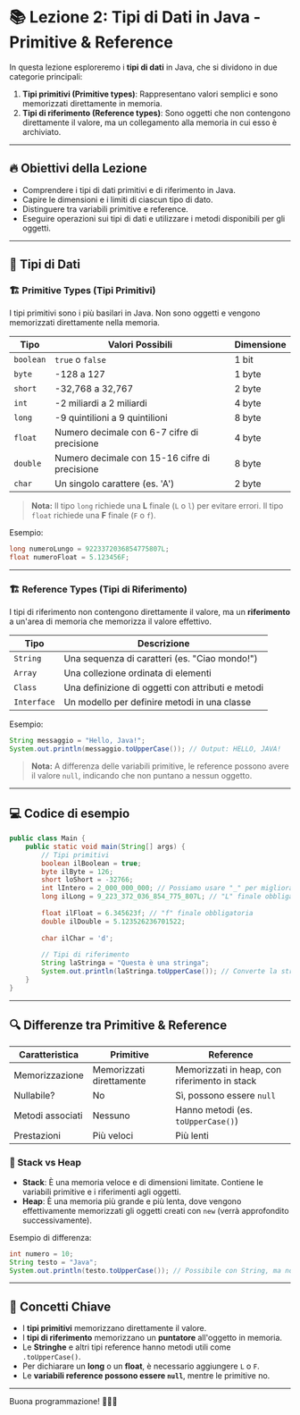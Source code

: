 # 📚 Lezione 2: Tipi di Dati in Java - Primitive & Reference

In questa lezione esploreremo i **tipi di dati** in Java, che si dividono in due categorie principali:

1. **Tipi primitivi (Primitive types)**: Rappresentano valori semplici e sono memorizzati direttamente in memoria.
2. **Tipi di riferimento (Reference types)**: Sono oggetti che non contengono direttamente il valore, ma un collegamento alla memoria in cui esso è archiviato.

---

## 🔥 Obiettivi della Lezione

- Comprendere i tipi di dati primitivi e di riferimento in Java.
- Capire le dimensioni e i limiti di ciascun tipo di dato.
- Distinguere tra variabili primitive e reference.
- Eseguire operazioni sui tipi di dati e utilizzare i metodi disponibili per gli oggetti.

---

## 📌 Tipi di Dati

### 🏗️ **Primitive Types (Tipi Primitivi)**
I tipi primitivi sono i più basilari in Java. Non sono oggetti e vengono memorizzati direttamente nella memoria.

| Tipo      | Valori Possibili                              | Dimensione |
|-----------|-----------------------------------------------|------------|
| `boolean` | `true` o `false`                              | 1 bit      |
| `byte`    | -128 a 127                                    | 1 byte     |
| `short`   | -32,768 a 32,767                              | 2 byte     |
| `int`     | -2 miliardi a 2 miliardi                      | 4 byte     |
| `long`    | -9 quintilioni a 9 quintilioni                | 8 byte     |
| `float`   | Numero decimale con 6-7 cifre di precisione   | 4 byte     |
| `double`  | Numero decimale con 15-16 cifre di precisione | 8 byte     |
| `char`    | Un singolo carattere (es. 'A')                | 2 byte     |

> **Nota:** Il tipo `long` richiede una **L** finale (`L` o `l`) per evitare errori. Il tipo `float` richiede una **F** finale (`F` o `f`).

Esempio:
```java
long numeroLungo = 9223372036854775807L;
float numeroFloat = 5.123456F;
```

---

### 🏗️ **Reference Types (Tipi di Riferimento)**
I tipi di riferimento non contengono direttamente il valore, ma un **riferimento** a un'area di memoria che memorizza il valore effettivo.

| Tipo      | Descrizione |
|-----------|------------|
| `String`  | Una sequenza di caratteri (es. "Ciao mondo!") |
| `Array`   | Una collezione ordinata di elementi |
| `Class`   | Una definizione di oggetti con attributi e metodi |
| `Interface` | Un modello per definire metodi in una classe |

Esempio:
```java
String messaggio = "Hello, Java!";
System.out.println(messaggio.toUpperCase()); // Output: HELLO, JAVA!
```

> **Nota:** A differenza delle variabili primitive, le reference possono avere il valore `null`, indicando che non puntano a nessun oggetto.

---

## 💻 Codice di esempio

```java
public class Main {
    public static void main(String[] args) {
        // Tipi primitivi
        boolean ilBoolean = true;
        byte ilByte = 126;
        short loShort = -32766;
        int lIntero = 2_000_000_000; // Possiamo usare "_" per migliorare la leggibilità
        long ilLong = 9_223_372_036_854_775_807L; // "L" finale obbligatoria
        
        float ilFloat = 6.345623f; // "f" finale obbligatoria
        double ilDouble = 5.123526236701522;
        
        char ilChar = 'd';
        
        // Tipi di riferimento
        String laStringa = "Questa è una stringa";
        System.out.println(laStringa.toUpperCase()); // Converte la stringa in maiuscolo
    }
}
```

---

## 🔍 Differenze tra Primitive & Reference

| Caratteristica   | Primitive                | Reference                                     |
|------------------|--------------------------|-----------------------------------------------|
| Memorizzazione   | Memorizzati direttamente | Memorizzati in heap, con riferimento in stack |
| Nullabile?       | No                       | Sì, possono essere `null`                     |
| Metodi associati | Nessuno                  | Hanno metodi (es. `toUpperCase()`)            |
| Prestazioni      | Più veloci               | Più lenti                                     |

### 📌 Stack vs Heap
- **Stack**: È una memoria veloce e di dimensioni limitate. Contiene le variabili primitive e i riferimenti agli oggetti.
- **Heap**: È una memoria più grande e più lenta, dove vengono effettivamente memorizzati gli oggetti creati con `new` (verrà approfondito successivamente).

Esempio di differenza:
```java
int numero = 10;
String testo = "Java";
System.out.println(testo.toUpperCase()); // Possibile con String, ma non con int
```

---

## 📌 Concetti Chiave

- I **tipi primitivi** memorizzano direttamente il valore.
- I **tipi di riferimento** memorizzano un **puntatore** all'oggetto in memoria.
- Le **Stringhe** e altri tipi reference hanno metodi utili come `.toUpperCase()`.
- Per dichiarare un **long** o un **float**, è necessario aggiungere `L` o `F`.
- Le **variabili reference possono essere `null`**, mentre le primitive no.

---

Buona programmazione! 👨‍💻✨

